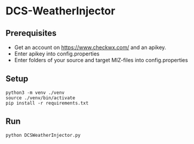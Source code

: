 # DCS-WeatherInjector

## Prerequisites
- Get an account on https://www.checkwx.com/ and an apikey.
- Enter apikey into config.properties
- Enter folders of your source and target MIZ-files into config.properties

## Setup
`python3 -m venv ./venv`  
`source ./venv/bin/activate`  
`pip install -r requirements.txt`

## Run
`python DCSWeatherInjector.py`
